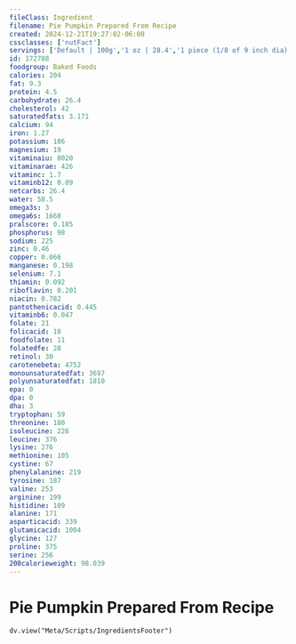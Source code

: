 ```yaml
---
fileClass: Ingredient
filename: Pie Pumpkin Prepared From Recipe
created: 2024-12-21T19:27:02-06:00
cssclasses: ['nutFact']
servings: ['Default | 100g','1 oz | 28.4','1 piece (1/8 of 9 inch dia) | 155']
id: 172788
foodgroup: Baked Foods
calories: 204
fat: 9.3
protein: 4.5
carbohydrate: 26.4
cholesterol: 42
saturatedfats: 3.171
calcium: 94
iron: 1.27
potassium: 186
magnesium: 19
vitaminaiu: 8020
vitaminarae: 426
vitaminc: 1.7
vitaminb12: 0.09
netcarbs: 26.4
water: 58.5
omega3s: 3
omega6s: 1668
pralscore: 0.185
phosphorus: 98
sodium: 225
zinc: 0.46
copper: 0.066
manganese: 0.198
selenium: 7.1
thiamin: 0.092
riboflavin: 0.201
niacin: 0.782
pantothenicacid: 0.445
vitaminb6: 0.047
folate: 21
folicacid: 10
foodfolate: 11
folatedfe: 28
retinol: 30
carotenebeta: 4752
monounsaturatedfat: 3697
polyunsaturatedfat: 1810
epa: 0
dpa: 0
dha: 3
tryptophan: 59
threonine: 180
isoleucine: 226
leucine: 376
lysine: 276
methionine: 105
cystine: 67
phenylalanine: 219
tyrosine: 187
valine: 253
arginine: 199
histidine: 109
alanine: 171
asparticacid: 339
glutamicacid: 1004
glycine: 127
proline: 375
serine: 256
200calorieweight: 98.039
---
```


# Pie Pumpkin Prepared From Recipe

```dataviewjs
dv.view("Meta/Scripts/IngredientsFooter")
```